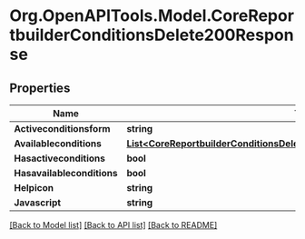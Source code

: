 # Org.OpenAPITools.Model.CoreReportbuilderConditionsDelete200Response

## Properties

Name | Type | Description | Notes
------------ | ------------- | ------------- | -------------
**Activeconditionsform** | **string** | activeconditionsform | 
**Availableconditions** | [**List&lt;CoreReportbuilderConditionsDelete200ResponseAvailableconditionsInner&gt;**](CoreReportbuilderConditionsDelete200ResponseAvailableconditionsInner.md) |  | 
**Hasactiveconditions** | **bool** | hasactiveconditions | 
**Hasavailableconditions** | **bool** | hasavailableconditions | 
**Helpicon** | **string** | helpicon | 
**Javascript** | **string** | javascript | [optional] 

[[Back to Model list]](../README.md#documentation-for-models) [[Back to API list]](../README.md#documentation-for-api-endpoints) [[Back to README]](../README.md)

